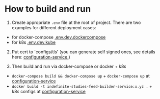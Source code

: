 # How to build and run
1. Create appropriate `.env` file at the root of project. There are two examples for different deployment cases:

 - for docker-compose [.env.dev.dockercompose](https://github.com/ArtemVoronov/indefinite-studies-feed-builder-service/blob/main/.env.dev.dockercompose)
 - for k8s [.env.dev.kube](https://github.com/ArtemVoronov/indefinite-studies-feed-builder-service/blob/main/.env.dev.kube)

2. Put cert to `configs/tls' (you can generate self signed ones, see details here: [configuration-service ](https://github.com/ArtemVoronov/indefinite-studies-configuration-service))

3. Then build and run via docker-compose or docker + k8s
 - `docker-compose build && docker-compose up` + `docker-compose up` at [configuration-service ](https://github.com/ArtemVoronov/indefinite-studies-configuration-service)
 - `docker build -t indefinite-studies-feed-builder-service:x.yz .` + k8s configs at [configuration-service ](https://github.com/ArtemVoronov/indefinite-studies-configuration-service)